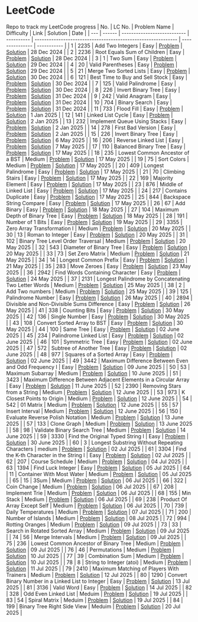 # LeetCode
Repo to track my LeetCode progress
| No. | LC No. | Problem Name                | Difficulty | Link                                                         | Solution        | Date        |
| --- | ------ | --------------------------- | ---------- | ------------------------------------------------------------ | --------------- | ----------- |
| 1   | 2235   | Add Two Integers            | Easy       | [Problem](https://leetcode.com/problems/add-two-integers)            | [Solution](2235_Add_Two_Integers/Add_Two_Integers.py) | 28 Dec 2024 |
| 2   | 2236   | Root Equals Sum of Children | Easy       | [Problem](https://leetcode.com/problems/root-equals-sum-of-children) | [Solution](2236_Root_Equals_Sum_Of_Children/Root_Equals_Sum_Of_Children.py)                | 28 Dec 2024 |
| 3   | 1      | Two Sum                     | Easy       | [Problem](https://leetcode.com/problems/two-sum) | [Solution](0001_Two_Sum/Two_Sum.py) | 29 Dec 2024 |
| 4   | 20     | Valid Parentheses           | Easy       | [Problem](https://leetcode.com/problems/valid-parentheses) | [Solution](0020_Valid_Parentheses/Valid_Parentheses.py) | 29 Dec 2024 |
| 5   | 21     | Merge Two Sorted Lists      | Easy       | [Problem](https://leetcode.com/problems/merge-two-sorted-lists) | [Solution](0021_Merge_Two_Sorted_Lists/Merge_Two_Sorted_Lists.cpp) | 30 Dec 2024 |
| 6   | 121    | Best Time to Buy and Sell Stock | Easy   | [Problem](https://leetcode.com/problems/best-time-to-buy-and-sell-stock) | [Solution](0121_Best_Time_To_Buy_And_Sell_Stock/Best_Time_To_Buy_And_Sell_Stock.py) | 30 Dec 2024 |
| 7   | 125    | Valid Palindrome            | Easy       | [Problem](https://leetcode.com/problems/valid-palindrome) | [Solution](0125_Valid_Palindrome/Valid_Palindrome.py) | 30 Dec 2024 |
| 8   | 226    | Invert Binary Tree          | Easy       | [Problem](https://leetcode.com/problems/invert-binary-tree) | [Solution](0226_Invert_Binary_Tree/Invert_Binary_Tree.py) | 31 Dec 2024 |
| 9   | 242    | Valid Anagram               | Easy       | [Problem](https://leetcode.com/problems/valid-anagram) | [Solution](0242_Valid_Anagram/Valid_Anagram.py) | 31 Dec 2024 |
| 10  | 704    | Binary Search               | Easy       | [Problem](https://leetcode.com/problems/binary-search) | [Solution](0704_Binary_Search/Binary_Search.py) | 31 Dec 2024 |
| 11  | 733    | Flood Fill                  | Easy       | [Problem](https://leetcode.com/problems/flood-fill) | [Solution](0733_Flood_Fill/Flood_Fill.cpp) | 1 Jan 2025 |
| 12  | 141    | Linked List Cycle           | Easy       | [Problem](https://leetcode.com/problems/linked-list-cycle) | [Solution](0141_Linked_List_Cycle/Linked_List_Cycle.cpp) | 2 Jan 2025 |
| 13  | 232    | Implement Queue Using Stacks | Easy      | [Problem](https://leetcode.com/problems/implement-queue-using-stacks) | [Solution](0232_Implement_Queue_Using_Stacks/Implement_Queue_Using_Stacks.cpp) | 2 Jan 2025 |
| 14  | 278    | First Bad Version            | Easy      | [Problem](https://leetcode.com/problems/first-bad-version) | [Solution](0278_First_Bad_Version/First_Bad_Version.cpp) | 2 Jan 2025 |
| 15  | 226    | Invert Binary Tree            | Easy      | [Problem](https://leetcode.com/problems/invert-binary-tree/description/) | [Solution](0226_Invert_Binary_Tree/Invert_Binary_Tree.cpp) | 6 May 2025 |
| 16  | 206    | Reverse Linked List           | Easy      | [Problem](https://leetcode.com/problems/reverse-linked-list/description/) | [Solution](0206_Reverse_Linked_List/Reverse_Linked_List.cpp) | 7 May 2025 |
| 17  | 110   | Balanced Binary Tree          | Easy      | [Problem](https://leetcode.com/problems/balanced-binary-tree/description/) | [Solution](0110_Balanced_Binary_Tree/Balanced_Binary_Tree.cpp) | 17 May 2025 |
| 18  | 235   | Lowest Common Ancestor of a BST | Medium      | [Problem](https://leetcode.com/problems/lowest-common-ancestor-of-a-binary-search-tree/) | [Solution](0235_LCA_of_BST/LCA_of_BST.cpp) | 17 May 2025 |
| 19  | 75   | Sort Colors                  | Medium      | [Problem](https://leetcode.com/problems/sort-colors/) | [Solution](0075_Sort_Colors/Sort_Colors.cpp) | 17 May 2025 |
| 20  | 409  | Longest Palindrome         |  Easy      | [Problem](https://leetcode.com/problems/longest-palindrome/) | [Solution](0409_Longest_Palindrome/Longest_Palindrome.cpp) | 17 May 2025 |
| 21  | 70  | Climbing Stairs         |  Easy      | [Problem](https://leetcode.com/problems/climbing-stairs/) | [Solution](0070_Climbing_Stairs/Climbing_Stairs.cpp) | 17 May 2025 |
| 22  | 169  | Majority Element         |  Easy      | [Problem](https://leetcode.com/problems/majority-element/) | [Solution](0169_Majority_Element/Majority_Element.cpp) | 17 May 2025 |
| 23  | 876  | Middle of Linked List    |  Easy      | [Problem](https://leetcode.com/problems/middle-of-the-linked-list/) | [Solution](0876_Middle_of_Linked_List/Middle_of_Linked_List.cpp) | 17 May 2025 |
| 24  | 217  | Contains Duplicate    |  Easy      | [Problem](https://leetcode.com/problems/contains-duplicate/) | [Solution](0217_Contains_Duplicate/Contains_Duplicate.cpp) | 17 May 2025 |
| 25  | 844  | Backspace String Compare |  Easy    | [Problem](https://leetcode.com/problems/backspace-string-compare/) | [Solution](0844_Backspace_String_Compate/Backspace_String_Compare.cpp) | 17 May 2025 |
| 26  | 67  | Add Binary |  Easy    | [Problem](https://leetcode.com/problems/add-binary/) | [Solution](0067_Add_Binary/Add_Binary.cpp) | 18 May 2025 |
| 27  | 104  | Maximum Depth of Binary Tree |  Easy    | [Problem](https://leetcode.com/problems/maximum-depth-of-binary-tree/) | [Solution](0104_Maximum_Depth_Of_Binary_Tree/Maximum_Depth_of_Binary_Tree.cpp) | 18 May 2025 |
| 28  | 191  | Number of 1 Bits |  Easy    | [Problem](https://leetcode.com/problems/number-of-1-bits/) | [Solution](0191_Number_of_1_bits/Number_of_1_bits.cpp) | 19 May 2025 |
| 29  | 3355  | Zero Array Transformation I |  Medium    | [Problem](https://leetcode.com/problems/zero-array-transformation-i/) | [Solution](3355_Zero_Array_Transformation_I/Zero_Array_Transformation_I.cpp) | 20 May 2025 |
| 30  | 13  | Roman to Integer |  Easy    | [Problem](https://leetcode.com/problems/roman-to-integer/) | [Solution](0013_Roman_To_Integer/Roman_To_Integer.cpp) | 20 May 2025 |
| 31  | 102  | Binary Tree Level Order Traversal |  Medium    | [Problem](https://leetcode.com/problems/binary-tree-level-order-traversal/) | [Solution](0102_Binary_Tree_Level_Order_Traversal/Binary_Tree_Level_Order_Traversal.cpp) | 20 May 2025 |
| 32  | 543  | Diameter of Binary Tree |  Easy    | [Problem](https://leetcode.com/problems/diameter-of-binary-tree/) | [Solution](0543_Diameter_of_Binary_Tree/Diameter_Of_Binary_Tree.cpp) | 20 May 2025 |
| 33  | 73  | Set Zero Matrix |  Medium    | [Problem](https://leetcode.com/problems/set-matrix-zeroes/) | [Solution](0073_Set_Zero_Matrix/Set_Zero_Matrix.cpp) | 21 May 2025 |
| 34  | 14  | Longest Common Prefix |  Easy    | [Problem](https://leetcode.com/problems/longest-common-prefix/) | [Solution](0014_Longest_Common_Prefix/Longest_Common_Prefix.cpp) | 21 May 2025 |
| 35  | 283  | Move Zeroes |  Easy    | [Problem](https://leetcode.com/problems/move-zeroes/) | [Solution](0283_Move_Zeroes/Move_Zeroes.cpp) | 23 May 2025 |
| 36  | 2942  | Find Words Containing Character |  Easy    | [Problem](https://leetcode.com/problems/find-words-containing-character) | [Solution](2942_Find_Words_Containing_Character/Find_Words_Containing_Character.cpp) | 24 May 2025 |
| 37  | 2131  | Longest Palindrome by Concatenating Two Letter Words |  Medium    | [Problem](https://leetcode.com/problems/longest-palindrome-by-concatenating-two-letter-words/) | [Solution](2131_Longest_Palindrome_Two_Letter_Words/Longest_Palindrome_Two_Letter_Words.cpp) | 25 May 2025 |
| 38  | 2  | Add Two numbers |  Medium    | [Problem](https://leetcode.com/problems/add-two-numbers/) | [Solution](0002_Add_Two_Numbers/Add_Two_Numbers.cpp) | 25 May 2025 |
| 39  | 125  | Palindrome Number |  Easy    | [Problem](https://leetcode.com/problems/palindrome-number/) | [Solution](0009_Palindrome_Number/0009_Palindrome_Number.cpp) | 26 May 2025 |
| 40  | 2894  | Divisible and Non-Divisible Sums Difference |  Easy    | [Problem](https://leetcode.com/problems/divisible-and-non-divisible-sums-difference/) | [Solution](2894_Div_And_Non_Div_Sums_Difference/Div_And_Non_Div_Sums_Difference.cpp) | 26 May 2025 |
| 41  | 338  | Counting Bits |  Easy    | [Problem](https://leetcode.com/problems/counting-bits/) | [Solution](0338_Counting_bits/Counting_Bits.cpp) | 30 May 2025 |
| 42  | 136  | Single Number |  Easy    | [Problem](https://leetcode.com/problems/single-number/) | [Solution](0136_Single_Number/Single_Number.cpp) | 30 May 2025 |
| 43  | 108  | Convert Sorted Array to BST |  Easy    | [Problem](https://leetcode.com/problems/convert-sorted-array-to-binary-search-tree/) | [Solution](0108_Convert_Sorted_Array_to_BST/Convert_Sorted_Array_to_BST.cpp) | 30 May 2025 |
| 44  | 100  | Same Tree |  Easy    | [Problem](https://leetcode.com/problems/same-tree/) | [Solution](0100_Same_Tree/Same_Tree.cpp) | 02 June 2025 |
| 45  | 234  | Palindrome Linked List |  Easy    | [Problem](https://leetcode.com/problems/palindrome-linked-list/) | [Solution](0234_Palindrome_Linked_List/Palindrome_Linked_List.cpp) | 02 June 2025 |
| 46  | 101  | Symmetric Tree |  Easy    | [Problem](https://leetcode.com/problems/symmetric-tree/) | [Solution](0101_Symmetric_Tree/Symmetric_Tree.cpp) | 02 June 2025 |
| 47  | 572  | Subtree of Another Tree |  Easy    | [Problem](https://leetcode.com/problems/subtree-of-another-tree/) | [Solution](0572_Subtree_of_Another_Tree/Subtree_of_Another_Tree.cpp) | 02 June 2025 |
| 48  | 977  | Squares of a Sorted Array |  Easy    | [Problem](https://leetcode.com/problems/squares-of-a-sorted-array/) | [Solution](0977_Squres_of_a_Sorted_Array/Squares_of_a_Sorted_Array.cpp) | 02 June 2025 |
| 49  | 3442  | Maximum Difference Between Even and Odd Frequency I |  Easy    | [Problem](https://leetcode.com/problems/maximum-difference-between-even-and-odd-frequency-i/) | [Solution](3442_Maximum_Difference_Between_Even_And_Odd_Frequency_I/Maximum_Difference_Between_Even_And_Odd_Frequency_I.cpp) | 09 June 2025 |
| 50  | 53  | Maximum Subarray |  Medium    | [Problem](https://leetcode.com/problems/maximum-subarray/) | [Solution](0053_Maximum_Subarray/Maximum_Subarray.cpp) | 10 June 2025 |
| 51  | 3423  | Maximum Difference Between Adjacent Elements in a Circular Array |  Easy    | [Problem](https://leetcode.com/problems/maximum-difference-between-adjacent-elements-in-a-circular-array) | [Solution](3423_Max_Difference_Between_Adjacent_Elements_in_a_Circular_Array/3423_Max_Difference_Between_Adjacent_Elements_in_a_Circular_Array.cpp) | 11 June 2025 |
| 52  | 2390  | Removing Stars from a String |  Medium    | [Problem](https://leetcode.com/problems/removing-stars-from-a-string/) | [Solution](2930_Removing_Stars_from_a_String/Removing_Stars_from_a_String.cpp) | 12 June 2025 |
| 53  | 973  | K Closest Points to Origin |  Medium    | [Problem](https://leetcode.com/problems/k-closest-points-to-origin/description/) | [Solution](0973_K_Closest_Points_to_Origin/K_Closest_Points_to_Origin.cpp) | 12 June 2025 |
| 54  | 542  | 01 Matrix |  Medium    | [Problem](https://leetcode.com/problems/01-matrix/description/) | [Solution](0542_01_Matrix/01_Matrix.cpp) | 12 June 2025 |
| 55  | 57  | Insert Interval |  Medium    | [Problem](https://leetcode.com/problems/insert-interval) | [Solution](0057_Insert_Interval/Insert_Interval.cpp) | 12 June 2025 |
| 56  | 150  | Evaluate Reverse Polish Notation |  Medium    | [Problem](https://leetcode.com/problems/evaluate-reverse-polish-notation/) | [Solution](0150_Evaluate_Reverse_Polish_Notation/Reverse_Polish_Notation.cpp) | 13 June 2025 |
| 57  | 133  | Clone Graph |  Medium    | [Problem](https://leetcode.com/problems/clone-graph/) | [Solution](0133_Clone_Graph/Clone_Graph.cpp) | 13 June 2025 |
| 58  | 98  | Validate Binary Search Tree |  Medium    | [Problem](https://leetcode.com/problems/validate-binary-search-tree/) | [Solution](0098_Validate_BST/Validate_BST.cpp) | 14 June 2025 |
| 59  | 3330  | Find the Original Typed String I |  Easy    | [Problem](https://leetcode.com/problems/find-the-original-typed-string-i) | [Solution](3330_Find_the_Original_Typed_String_I/Find_the_Original_Typed_String.cpp) | 30 June 2025 |
| 60  | 3  | Longest Substring Without Repeating Characters |  medium    | [Problem](https://leetcode.com/problems/longest-substring-without-repeating-characters/) | [Solution](0003_Longest_Substring_Without_Repeating_Characters/Longest_Substring_Without_Repeating_Characters.cpp) | 02 Jul 2025 |
| 61  | 3304  | Find the K-th Character in the String I |  Easy    | [Problem](https://leetcode.com/problems/find-the-k-th-character-in-string-game-i/) | [Solution](3304_Find_Kth_Character_in_the_String/Find_Kth_Character_in_the_String.cpp) | 02 Jul 2025 |
| 62  | 207  | Course Schedule |  Medium    | [Problem](https://leetcode.com/problems/course-schedule/description/) | [Solution](0207_Course_Schedule/Course_Schedule.cpp) | 04 Jul 2025 |
| 63  | 1394  | Find Luck Integer |  Easy    | [Problem](https://leetcode.com/problems/find-lucky-integer-in-an-array/) | [Solution](1394_Find_Lucky_Integer_in_Array/Find_Luck_Integer_in_Array.cpp) | 05 Jul 2025 |
| 64  | 11  | Container With Most Water |  Medium    | [Problem](https://leetcode.com/problems/container-with-most-water/description/) | [Solution](0011_Container_With_Most_Water/Container_With_Most_Water.cpp) | 05 Jul 2025 |
| 65  | 15  | 3Sum |  Medium    | [Problem](https://leetcode.com/problems/3Sum/description/) | [Solution](0015_3Sum/3Sum.cpp) | 06 Jul 2025 |
| 66  | 322  | Coin Change |  Medium    | [Problem](https://leetcode.com/problems/coin-change/description/) | [Solution](0322_Coin_Change/Coin_Change.cpp) | 06 Jul 2025 |
| 67  | 208  | Implement Trie |  Medium    | [Problem](https://leetcode.com/problems/implement-trie-prefix-tree/description/) | [Solution](0208_Implement_Trie/Implement_Trie.cpp) | 06 Jul 2025 |
| 68  | 155  | Min Stack |  Medium    | [Problem](https://leetcode.com/problems/min-stack/description/) | [Solution](0155_Min_Stack/Min_Stack.cpp) | 06 Jul 2025 |
| 69  | 238  | Product Of Array Except Self |  Medium    | [Problem](https://leetcode.com/problems/product-of-array-except-self/description/) | [Solution](0238_Product_of_Array_Except_Self/Product_of_Array_Except_Self.cpp) | 06 Jul 2025 |
| 70  | 739  | Daily Temperatures |  Medium    | [Problem](https://leetcode.com/problems/daily-temperatures/description/) | [Solution](0739_Daily_Temperatures/Daily_Temperatures.cpp) | 07 Jul 2025 |
| 71  | 200  | Number of Islands |  Medium    | [Problem](https://leetcode.com/problems/number-of-islands/description/) | [Solution](0200_Number_of_Islands/Number_of_Islands.cpp) | 08 Jul 2025 |
| 72  | 994  | Rotting Oranges |  Medium    | [Problem](https://leetcode.com/problems/rotting-oranges/description/) | [Solution](0994_Rotting_Oranges/Rotting_Oranges.cpp) | 09 Jul 2025 |
| 73  | 33  | Search in Rotated Sorted Array |  Medium    | [Problem](https://leetcode.com/problems/search-in-rotated-sorted-array/description/) | [Solution](0033_Search_in_Rotated_Sorted_Array/Search_in_Rotated_Sorted_Array.cpp) | 09 Jul 2025 |
| 74  | 56  | Merge Intervals |  Medium    | [Problem](https://leetcode.com/problems/merge-intervals/description/) | [Solution](0056_Merge_Intervals/Merge_Intervals.cpp) | 09 Jul 2025 |
| 75  | 236  | Lowest Common Ancestor of Binary Tree |  Medium    | [Problem](https://leetcode.com/problems/lowest-common-ancestor-of-a-binary-tree/description/) | [Solution](0236_Lowest_Common_Ancestor_of_Binary_Tree/Lowest_Common_Ancestor_of_Binary_Tree.cpp) | 09 Jul 2025 |
| 76  | 46  | Permutations |  Medium    | [Problem](https://leetcode.com/problems/permutations/description/) | [Solution](0046_Permutations/Permutations.cpp) | 10 Jul 2025 |
| 77  | 39  | Combination Sum |  Medium    | [Problem](https://leetcode.com/problems/combination-sum/description/) | [Solution](0039_Combination_Sum/Combination_Sum.cpp) | 10 Jul 2025 |
| 78  | 8  | String to Integer (atoi) |  Medium    | [Problem](https://leetcode.com/problems/string-to-integer-atoi/) | [Solution](0008_String_to_Integer/String_to_Integer.cpp) | 11 Jul 2025 |
| 79  | 2410  | Maximum Matching of Players With Trainers |  Medium    | [Problem](https://leetcode.com/problems/maximum-matching-of-players-with-trainers/description/) | [Solution](2410_Maximum_Matching_of_Players_With_Trainers/Maximum_Matching_of_Players_With_Trainers.cpp) | 12 Jul 2025 |
| 80  | 1290  | Convert Binary Number in a Linked List to Integer |  Easy    | [Problem](https://leetcode.com/problems/convert-binary-number-in-a-linked-list-to-integer/) | [Solution](1290_Convert_Linked_List_to_Integer/Convert_Linked_List_to_Integer.cpp) | 13 Jul 2025 |
| 81  | 3136  | Valid Word |  Easy    | [Problem](https://leetcode.com/problems/valid-word/description/) | [Solution](3136_Valid_Word/Valid_Word.cpp) | 14 Jul 2025 |
| 82  | 328  | Odd Even Linked List |  Meduim    | [Problem](https://leetcode.com/problems/odd-even-linked-list/description/) | [Solution](0328_Odd_Even_Linked_List/Odd_Even_Linked_List.cpp) | 19 Jul 2025 |
| 83  | 54  | Spiral Matrix |  Meduim    | [Problem](https://leetcode.com/problems/spiral-matrix/description/) | [Solution](0054_Spiral_Matrix/Spiral_Matrix.cpp) | 19 Jul 2025 |
| 84  | 199  | Binary Tree Right Side View |  Meduim    | [Problem](https://leetcode.com/problems/binary-tree-right-side-view/description/) | [Solution](0199_Binary_Tree_Right_Side_View/Binary_Tree_Right_Side_View.cpp) | 20 Jul 2025 |
